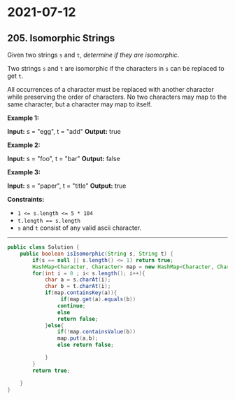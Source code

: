 # 2021-07-12

## 205. Isomorphic Strings

Given two strings `s` and `t`, _determine if they are isomorphic_.

Two strings `s` and `t` are isomorphic if the characters in `s` can be replaced to get `t`.

All occurrences of a character must be replaced with another character while preserving the order of characters. No two characters may map to the same character, but a character may map to itself.

**Example 1:**

**Input:** s = "egg", t = "add"
**Output:** true

**Example 2:**

**Input:** s = "foo", t = "bar"
**Output:** false

**Example 3:**

**Input:** s = "paper", t = "title"
**Output:** true

**Constraints:**

- `1 <= s.length <= 5 * 104`
- `t.length == s.length`
- `s` and `t` consist of any valid ascii character.

---

```java
public class Solution {
    public boolean isIsomorphic(String s, String t) {
        if(s == null || s.length() <= 1) return true;
        HashMap<Character, Character> map = new HashMap<Character, Character>();
        for(int i = 0 ; i< s.length(); i++){
            char a = s.charAt(i);
            char b = t.charAt(i);
            if(map.containsKey(a)){
                 if(map.get(a).equals(b))
                continue;
                else
                return false;
            }else{
                if(!map.containsValue(b))
                map.put(a,b);
                else return false;

            }
        }
        return true;

    }
}
```
